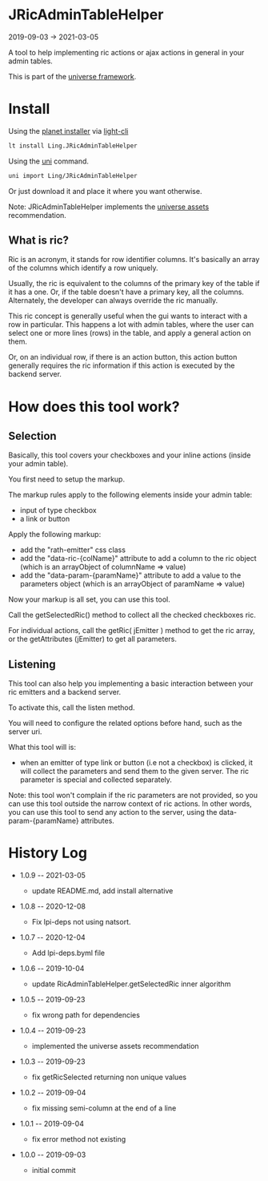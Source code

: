 JRicAdminTableHelper
===========
2019-09-03 -> 2021-03-05



A tool to help implementing ric actions or ajax actions in general in your admin tables.


This is part of the [universe framework](https://github.com/karayabin/universe-snapshot).


Install
==========
Using the [planet installer](https://github.com/lingtalfi/Light_PlanetInstaller) via [light-cli](https://github.com/lingtalfi/Light_Cli)
```bash
lt install Ling.JRicAdminTableHelper
```

Using the [uni](https://github.com/lingtalfi/universe-naive-importer) command.
```bash
uni import Ling/JRicAdminTableHelper
```

Or just download it and place it where you want otherwise.

Note: JRicAdminTableHelper implements the [universe assets](https://github.com/lingtalfi/NotationFan/blob/master/universe-assets.md) recommendation.


What is ric?
---------------


Ric is an acronym, it stands for row identifier columns.
It's basically an array of the columns which identify a row uniquely.

Usually, the ric is equivalent to the columns of the primary key of the table if it has a one.
Or, if the table doesn't have a primary key, all the columns.
Alternately, the developer can always override the ric manually.

This ric concept is generally useful when the gui wants to interact with a row in particular.
This happens a lot with admin tables, where the user can select one or more lines (rows) in the table,
and apply a general action on them.

Or, on an individual row, if there is an action button, this action button generally requires the ric information
if this action is executed by the backend server.




How does this tool work?
================


Selection
---------------

Basically, this tool covers your checkboxes and your inline actions (inside your admin table).

You first need to setup the markup.

The markup rules apply to the following elements inside your admin table:

- input of type checkbox
- a link or button


Apply the following markup:

- add the "rath-emitter" css class 
- add the "data-ric-{colName}" attribute to add a column to the ric object (which is an arrayObject of columnName => value) 
- add the "data-param-{paramName}" attribute to add a value to the parameters object (which is an arrayObject of paramName => value) 


Now your markup is all set, you can use this tool.

Call the getSelectedRic() method to collect all the checked checkboxes ric.

For individual actions, call the getRic( jEmitter ) method to get the ric array, or the getAttributes (jEmitter) to get all parameters.


Listening
-------------

This tool can also help you implementing a basic interaction between your ric emitters and
a backend server.


To activate this, call the listen method.

You will need to configure the related options before hand, such as the server uri.


What this tool will is:

- when an emitter of type link or button (i.e not a checkbox) is clicked,
    it will collect the parameters and send them to the given server.
    The ric parameter is special and collected separately.
    
    
    
Note: this tool won't complain if the ric parameters are not provided, so you can use this tool outside the narrow context
of ric actions. In other words, you can use this tool to send any action to the server, using the data-param-{paramName} attributes.





History Log
=============

- 1.0.9 -- 2021-03-05

    - update README.md, add install alternative

- 1.0.8 -- 2020-12-08

    - Fix lpi-deps not using natsort.

- 1.0.7 -- 2020-12-04

    - Add lpi-deps.byml file

- 1.0.6 -- 2019-10-04

    - update RicAdminTableHelper.getSelectedRic inner algorithm
    
- 1.0.5 -- 2019-09-23

    - fix wrong path for dependencies
    
- 1.0.4 -- 2019-09-23

    - implemented the universe assets recommendation
    
- 1.0.3 -- 2019-09-23

    - fix getRicSelected returning non unique values
    
- 1.0.2 -- 2019-09-04

    - fix missing semi-column at the end of a line
    
- 1.0.1 -- 2019-09-04

    - fix error method not existing
    
- 1.0.0 -- 2019-09-03

    - initial commit